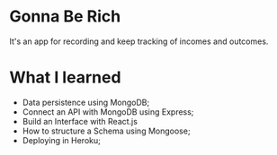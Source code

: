 # Gonna Be Rich

It's an app for recording and keep tracking of incomes and outcomes.

# What I learned

* Data persistence using MongoDB;
* Connect an API with MongoDB using Express;
* Build an Interface with React.js
* How to structure a Schema using Mongoose;
* Deploying in Heroku;
